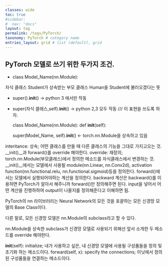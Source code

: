 ```yaml
---
classes: wide
toc: true
#sidebar:
#  nav: "docs"
layout: tag
permalink: /tags/PyTorch/
taxonomy: PyTorch # category name
entries_layout: grid # list (default), grid
---
```


## PyTorch 모델로 쓰기 위한 두가지 조건. 
- class Model_Name(nn.Module):

<script src="https://gist.github.com/meditatematcha/3e01eb8e871054d74691bee2b0b0fcb5.js"></script> 

자식 클래스 Student가 상속받는 부모 클래스 Human을 Student에 불러오겠다는 뜻 

- super().__init__() → python 3 에서만 작동
- super(자식 클래스,self).__init__() → python 2,3 모두 작동 /// 이 표현을 쓰도록 하자. 


    class Model_Name(nn.Module):
        def __init__(self):
    
    super(Model_Name, self).__init__() <- torch.nn.Module을 상속하고 있음 



interitance: 상속; 어떤 클래스를 만들 때 다른 클래스의 기능을 그대로 가지고오는 것.
__init()__과 forward()를 override 해야한다.
override: 재정의; torch.nn.Module(부모클래스)에서 정의한 메소드를 자식클래스에서 변경하는 것.
__init()__에서는 모델에서 사용될 module(nn.Linear, nn.Conv2d), activation function(nn.functional.relu, nn.functional.sigmoid)등을 정의한다. 
forward()에서는 모델에서 실행되어야하는 계산을 정의한다. backward 계산은 backward()를 이용하면 PyTorch가 알아서 해주니까 forward()만 정의해주면 된다. input을 넣어서 어떤 계산을 진행하하여 output이 나올지를 정의해준다고 이해하면 됨. 

PyTorch의 nn 라이브러리는 Neural Network의 모든 것을 포괄하는 모든 신경망 모델의 Base Class이다. 

다른 말로, 모든 신경망 모델은 nn.Module의 subclass라고 할 수 있다. 

nn.Module을 상속한 subclass가 신경망 모델로 사용되기 위해선 앞서 소개한 두 메소드를 override 해야한다. 

__init__(self): initialize; 내가 사용하고 싶은, 내 신경망 모델에 사용될 구성품들을 정의 및 초기화 하는 메소드이다. 
forward(self, x): specify the connections;  이닛에서 정의된 구성품들을 연결하는 메소드이다. 

